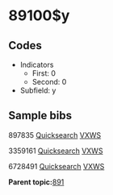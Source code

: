 # 89100$y

## Codes

-   Indicators
    -   First: 0
    -   Second: 0
-   Subfield: y

## Sample bibs

897835 [Quicksearch](https://search.library.yale.edu/catalog/897835) [VXWS](http://prodorbis.library.yale.edu:7014/vxws/GetHoldingsService?bibId=897835)

3359161 [Quicksearch](https://search.library.yale.edu/catalog/3359161) [VXWS](http://prodorbis.library.yale.edu:7014/vxws/GetHoldingsService?bibId=3359161)

6728491 [Quicksearch](https://search.library.yale.edu/catalog/6728491) [VXWS](http://prodorbis.library.yale.edu:7014/vxws/GetHoldingsService?bibId=6728491)

**Parent topic:**[891](../../tags/891/891.md)

